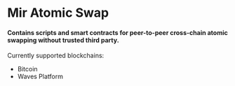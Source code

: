 # Mir Atomic Swap
#### Contains scripts and smart contracts for peer-to-peer cross-chain atomic swapping without trusted third party.

Currently supported blockchains:
* Bitcoin 
* Waves Platform
